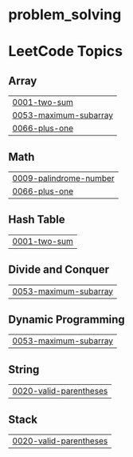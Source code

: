 # problem_solving
<!---LeetCode Topics Start-->
# LeetCode Topics
## Array
|  |
| ------- |
| [0001-two-sum](https://github.com/eman-ramadan1/problem_solving/tree/master/0001-two-sum) |
| [0053-maximum-subarray](https://github.com/eman-ramadan1/problem_solving/tree/master/0053-maximum-subarray) |
| [0066-plus-one](https://github.com/eman-ramadan1/problem_solving/tree/master/0066-plus-one) |
## Math
|  |
| ------- |
| [0009-palindrome-number](https://github.com/eman-ramadan1/problem_solving/tree/master/0009-palindrome-number) |
| [0066-plus-one](https://github.com/eman-ramadan1/problem_solving/tree/master/0066-plus-one) |
## Hash Table
|  |
| ------- |
| [0001-two-sum](https://github.com/eman-ramadan1/problem_solving/tree/master/0001-two-sum) |
## Divide and Conquer
|  |
| ------- |
| [0053-maximum-subarray](https://github.com/eman-ramadan1/problem_solving/tree/master/0053-maximum-subarray) |
## Dynamic Programming
|  |
| ------- |
| [0053-maximum-subarray](https://github.com/eman-ramadan1/problem_solving/tree/master/0053-maximum-subarray) |
## String
|  |
| ------- |
| [0020-valid-parentheses](https://github.com/eman-ramadan1/problem_solving/tree/master/0020-valid-parentheses) |
## Stack
|  |
| ------- |
| [0020-valid-parentheses](https://github.com/eman-ramadan1/problem_solving/tree/master/0020-valid-parentheses) |
<!---LeetCode Topics End-->